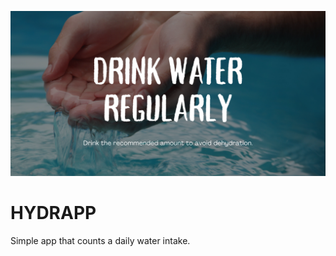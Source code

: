 ![cover](https://github.com/kamila-kryszak/hydrapp/blob/gh-pages/drink_water.png?raw=true)

# HYDRAPP 

Simple app that counts a daily water intake.


